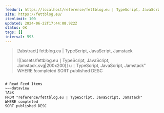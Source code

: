 ```yaml
---
feedurl: https://localhost/reference/fettblog․eu ∣ TypeScript, JavaScript, Jamstack/assets/feed.xml
site: https://fettblog.eu/
itemlimit: 100
updated: 2024-06-22T17:44:08.922Z
status: OK
tags: []
interval: 593
---
```


> [!abstract] fettblog.eu | TypeScript, JavaScript, Jamstack
> 
>
> ![[assets/fettblog․eu ∣ TypeScript, JavaScript, Jamstack.svg|200x200]]
[](assets/fettblog․eu%20∣%20TypeScript,%20JavaScript,%20Jamstack.svg)u ∣ TypeScript, JavaScript, Jamstack"
WHERE !completed
SORT published DESC
~~~

# Read Feed Items
~~~dataview
TASK
FROM "reference/fettblog․eu ∣ TypeScript, JavaScript, Jamstack"
WHERE completed
SORT published DESC
~~~
